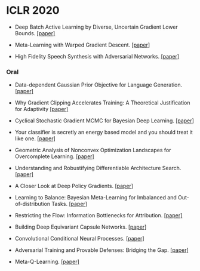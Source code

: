 # ICLR 2020

- Deep Batch Active Learning by Diverse, Uncertain Gradient Lower Bounds. [[paper]](https://openreview.net/pdf?id=ryghZJBKPS)

- Meta-Learning with Warped Gradient Descent. [[paper]](https://openreview.net/pdf?id=rkeiQlBFPB)
- High Fidelity Speech Synthesis with Adversarial Networks. [[paper]](https://openreview.net/pdf?id=r1gfQgSFDr)


### Oral
- Data-dependent Gaussian Prior Objective for Language Generation. [[paper]](https://openreview.net/pdf?id=S1efxTVYDr)
- Why Gradient Clipping Accelerates Training: A Theoretical Justification for Adaptivity [[paper]](https://openreview.net/pdf?id=BJgnXpVYwS)
- Cyclical Stochastic Gradient MCMC for Bayesian Deep Learning. [[paper]](https://openreview.net/pdf?id=rkeS1RVtPS)
- Your classifier is secretly an energy based model and you should treat it like one. [[paper]](https://openreview.net/pdf?id=Hkxzx0NtDB)

- Geometric Analysis of Nonconvex Optimization Landscapes for Overcomplete Learning. [[paper]](https://openreview.net/pdf?id=rygixkHKDH)

- Understanding and Robustifying Differentiable Architecture Search. [[paper]](https://openreview.net/pdf?id=H1gDNyrKDS)
- A Closer Look at Deep Policy Gradients. [[paper]](https://openreview.net/pdf?id=ryxdEkHtPS)
- Learning to Balance: Bayesian Meta-Learning for Imbalanced and Out-of-distribution Tasks. [[paper]](https://openreview.net/pdf?id=rkeZIJBYvr)
- Restricting the Flow: Information Bottlenecks for Attribution. [[paper]](https://openreview.net/pdf?id=S1xWh1rYwB)
- Building Deep Equivariant Capsule Networks. [[paper]](https://openreview.net/pdf?id=BJgNJgSFPS)
- Convolutional Conditional Neural Processes. [[paper]](https://openreview.net/pdf?id=Skey4eBYPS)
- Adversarial Training and Provable Defenses: Bridging the Gap. [[paper]](https://openreview.net/pdf?id=SJxSDxrKDr)


- Meta-Q-Learning. [[paper]](https://openreview.net/pdf?id=SJeD3CEFPH)
